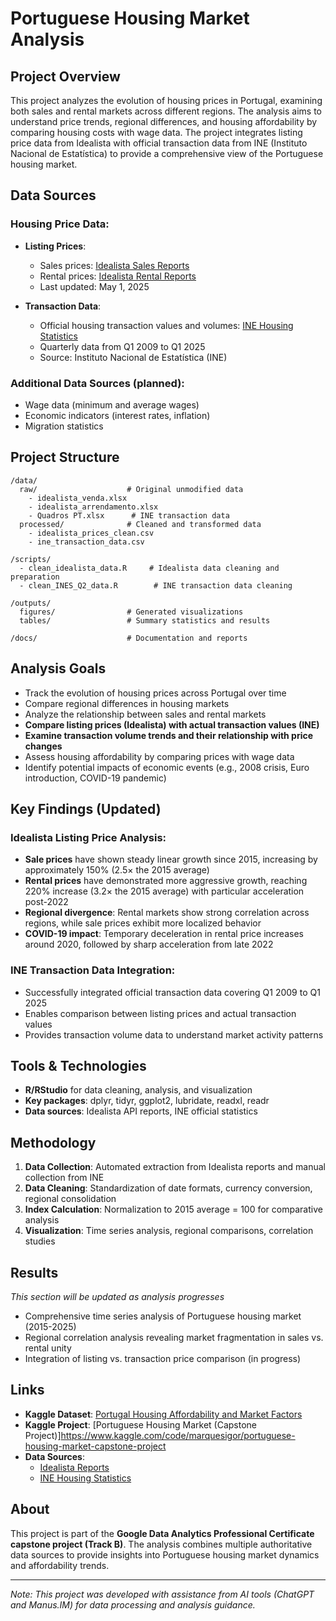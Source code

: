 # Portuguese Housing Market Analysis

## Project Overview
This project analyzes the evolution of housing prices in Portugal, examining both sales and rental markets across different regions. The analysis aims to understand price trends, regional differences, and housing affordability by comparing housing costs with wage data. The project integrates listing price data from Idealista with official transaction data from INE (Instituto Nacional de Estatística) to provide a comprehensive view of the Portuguese housing market.

## Data Sources

### Housing Price Data:
- **Listing Prices**: 
  - Sales prices: [Idealista Sales Reports](https://www.idealista.pt/media/relatorios-preco-habitacao/venda/historico/)
  - Rental prices: [Idealista Rental Reports](https://www.idealista.pt/media/relatorios-preco-habitacao/arrendamento/historico/)
  - Last updated: May 1, 2025

- **Transaction Data**:
  - Official housing transaction values and volumes: [INE Housing Statistics](https://www.ine.pt/xportal/xmain?xpid=INE&xpgid=ine_destaques&DESTAQUESdest_boui=706274632&DESTAQUESmodo=2)
  - Quarterly data from Q1 2009 to Q1 2025
  - Source: Instituto Nacional de Estatística (INE)

### Additional Data Sources (planned):
- Wage data (minimum and average wages)
- Economic indicators (interest rates, inflation)
- Migration statistics

## Project Structure
```
/data/
  raw/                    # Original unmodified data
    - idealista_venda.xlsx
    - idealista_arrendamento.xlsx
    - Quadros PT.xlsx      # INE transaction data
  processed/              # Cleaned and transformed data
    - idealista_prices_clean.csv
    - ine_transaction_data.csv
    
/scripts/
  - clean_idealista_data.R     # Idealista data cleaning and preparation
  - clean_INES_Q2_data.R        # INE transaction data cleaning
  
/outputs/
  figures/                # Generated visualizations
  tables/                 # Summary statistics and results
  
/docs/                    # Documentation and reports
```

## Analysis Goals
- Track the evolution of housing prices across Portugal over time
- Compare regional differences in housing markets
- Analyze the relationship between sales and rental markets
- **Compare listing prices (Idealista) with actual transaction values (INE)**
- **Examine transaction volume trends and their relationship with price changes**
- Assess housing affordability by comparing prices with wage data
- Identify potential impacts of economic events (e.g., 2008 crisis, Euro introduction, COVID-19 pandemic)

## Key Findings (Updated)

### Idealista Listing Price Analysis:
- **Sale prices** have shown steady linear growth since 2015, increasing by approximately 150% (2.5× the 2015 average)
- **Rental prices** have demonstrated more aggressive growth, reaching 220% increase (3.2× the 2015 average) with particular acceleration post-2022
- **Regional divergence**: Rental markets show strong correlation across regions, while sale prices exhibit more localized behavior
- **COVID-19 impact**: Temporary deceleration in rental price increases around 2020, followed by sharp acceleration from late 2022

### INE Transaction Data Integration:
- Successfully integrated official transaction data covering Q1 2009 to Q1 2025
- Enables comparison between listing prices and actual transaction values
- Provides transaction volume data to understand market activity patterns

## Tools & Technologies
- **R/RStudio** for data cleaning, analysis, and visualization
- **Key packages**: dplyr, tidyr, ggplot2, lubridate, readxl, readr
- **Data sources**: Idealista API reports, INE official statistics

## Methodology
1. **Data Collection**: Automated extraction from Idealista reports and manual collection from INE
2. **Data Cleaning**: Standardization of date formats, currency conversion, regional consolidation
3. **Index Calculation**: Normalization to 2015 average = 100 for comparative analysis
4. **Visualization**: Time series analysis, regional comparisons, correlation studies

## Results
*This section will be updated as analysis progresses*

- Comprehensive time series analysis of Portuguese housing market (2015-2025)
- Regional correlation analysis revealing market fragmentation in sales vs. rental unity
- Integration of listing vs. transaction price comparison (in progress)

## Links
- **Kaggle Dataset**: [Portugal Housing Affordability and Market Factors](https://www.kaggle.com/marquesigor/portugal-housing-affordability-and-market-factors)
- **Kaggle Project**: [Portuguese Housing Market (Capstone Project)]https://www.kaggle.com/code/marquesigor/portuguese-housing-market-capstone-project
- **Data Sources**: 
  - [Idealista Reports](https://www.idealista.pt/media/relatorios-preco-habitacao/)
  - [INE Housing Statistics](https://www.ine.pt/xportal/xmain?xpid=INE&xpgid=ine_destaques&DESTAQUESdest_boui=706274632&DESTAQUESmodo=2)

## About
This project is part of the **Google Data Analytics Professional Certificate capstone project (Track B)**. The analysis combines multiple authoritative data sources to provide insights into Portuguese housing market dynamics and affordability trends.

---
*Note: This project was developed with assistance from AI tools (ChatGPT and Manus.IM) for data processing and analysis guidance.*


